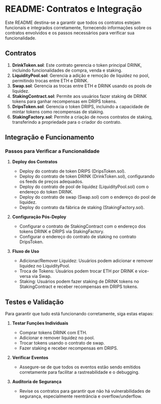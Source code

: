 # README: Contratos e Integração

Este README destina-se a garantir que todos os contratos estejam funcionais e integrados corretamente, fornecendo informações sobre os contratos envolvidos e os passos necessários para verificar sua funcionalidade.

## Contratos

1. **DrinkToken.sol**: Este contrato gerencia o token principal DRINK, incluindo funcionalidades de compra, venda e staking.
2. **LiquidityPool.sol**: Gerencia a adição e remoção de liquidez no pool, permitindo trocas entre ETH e DRINK.
3. **Swap.sol**: Gerencia as trocas entre ETH e DRINK usando os pools de liquidez.
4. **StakingContract.sol**: Permite aos usuários fazer staking de DRINK tokens para ganhar recompensas em DRIPS tokens.
5. **DripsToken.sol**: Gerencia o token DRIPS, incluindo a capacidade de mintar tokens como recompensas de staking.
6. **StakingFactory.sol**: Permite a criação de novos contratos de staking, transferindo a propriedade para o criador do contrato.

## Integração e Funcionamento

### Passos para Verificar a Funcionalidade

1. **Deploy dos Contratos**
   - Deploy do contrato de token DRIPS (DripsToken.sol).
   - Deploy do contrato de token DRINK (DrinkToken.sol), configurando os feeds de preços adequados.
   - Deploy do contrato de pool de liquidez (LiquidityPool.sol) com o endereço do token DRINK.
   - Deploy do contrato de swap (Swap.sol) com o endereço do pool de liquidez.
   - Deploy do contrato da fábrica de staking (StakingFactory.sol).

2. **Configuração Pós-Deploy**
   - Configurar o contrato de StakingContract com o endereço dos tokens DRINK e DRIPS via StakingFactory.
   - Configurar o endereço do contrato de staking no contrato DripsToken.

3. **Fluxo de Uso**
   - Adicionar/Remover Liquidez: Usuários podem adicionar e remover liquidez no LiquidityPool.
   - Troca de Tokens: Usuários podem trocar ETH por DRINK e vice-versa via Swap.
   - Staking: Usuários podem fazer staking de DRINK tokens no StakingContract e receber recompensas em DRIPS tokens.

## Testes e Validação

Para garantir que tudo está funcionando corretamente, siga estas etapas:

1. **Testar Funções Individuais**
   - Comprar tokens DRINK com ETH.
   - Adicionar e remover liquidez no pool.
   - Trocar tokens usando o contrato de swap.
   - Fazer staking e receber recompensas em DRIPS.

2. **Verificar Eventos**
   - Assegure-se de que todos os eventos estão sendo emitidos corretamente para facilitar a rastreabilidade e o debugging.

3. **Auditoria de Segurança**
   - Revise os contratos para garantir que não há vulnerabilidades de segurança, especialmente reentrância e overflow/underflow.
